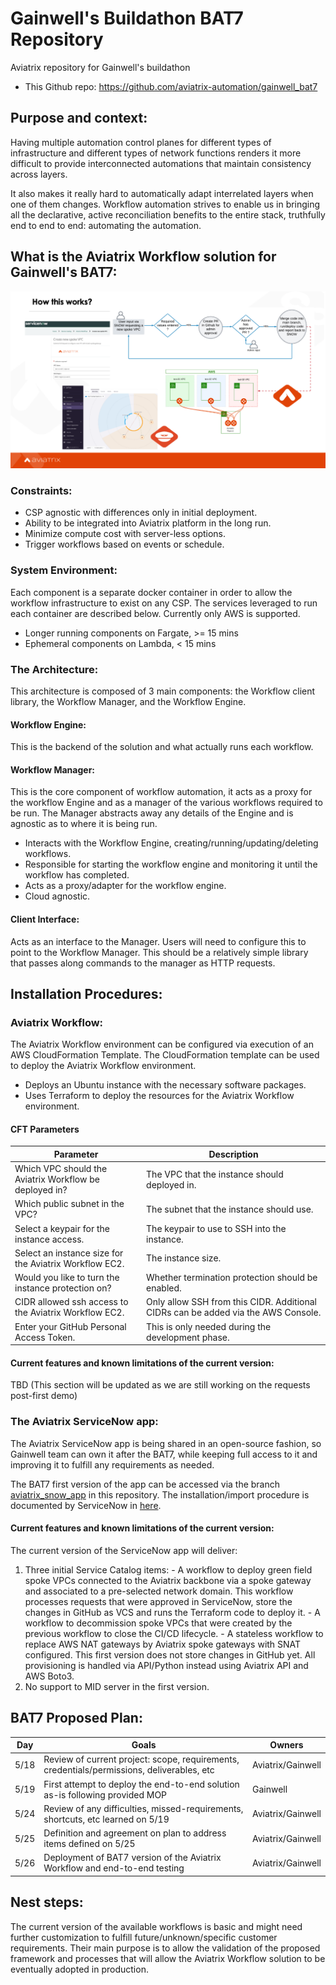 # Gainwell's Buildathon BAT7 Repository
Aviatrix repository for Gainwell's buildathon

  * This Github repo: https://github.com/aviatrix-automation/gainwell_bat7


## Purpose and context:
Having multiple automation control planes for different types of infrastructure and different types of network functions renders it more difficult to provide interconnected automations that maintain consistency across layers.

It also makes it really hard to automatically adapt interrelated layers when one of them changes. Workflow automation strives to enable us in bringing all the declarative, active reconciliation benefits to the entire stack, truthfully end to end to end: automating the automation.


## What is the Aviatrix Workflow solution for Gainwell's BAT7:

![Aviatrix Workflow](_imgs/gainwell_workflow_demo.png)

### Constraints:
  - CSP agnostic with differences only in initial deployment.
  - Ability to be integrated into Aviatrix platform in the long run.
  - Minimize compute cost with server-less options.
  - Trigger workflows based on events or schedule.

### System Environment:
Each component is a separate docker container in order to allow the workflow infrastructure to exist on any CSP.
The services leveraged to run each container are described below. Currently only AWS is supported.
  - Longer running components on Fargate, >= 15 mins
  - Ephemeral components on Lambda, < 15 mins

### The Architecture:
This architecture is composed of 3 main components: the Workflow client library, the Workflow Manager, and the Workflow Engine.

#### Workflow Engine:
This is the backend of the solution and what actually runs each workflow.

#### Workflow Manager:
This is the core component of workflow automation, it acts as a proxy for the workflow Engine and as a manager of the various workflows required to be run.  The Manager abstracts away any details of the Engine and is agnostic as to where it is being run.
  - Interacts with the Workflow Engine, creating/running/updating/deleting workflows.
  - Responsible for starting the workflow engine and monitoring it until the workflow has completed.
  - Acts as a proxy/adapter for the workflow engine.
  - Cloud agnostic.

#### Client Interface:
Acts as an interface to the Manager. Users will need to configure this to point to the Workflow Manager. This should be a relatively simple library that passes along commands to the manager as HTTP requests.


## Installation Procedures:

### Aviatrix Workflow:
The Aviatrix Workflow environment can be configured via execution of an AWS CloudFormation Template.
The CloudFormation template can be used to deploy the Aviatrix Workflow environment.
  - Deploys an Ubuntu instance with the necessary software packages.
  - Uses Terraform to deploy the resources for the Aviatrix Workflow environment.

#### CFT Parameters
| Parameter                                              | Description                                                                      |
| ------------------------------------------------------ | -------------------------------------------------------------------------------- |
| Which VPC should the Aviatrix Workflow be deployed in? | The VPC that the instance should deployed in.                                    |
| Which public subnet in the VPC?                        | The subnet that the instance should use.                                         |
| Select a keypair for the instance access.              | The keypair to use to SSH into the instance.                                     |
| Select an instance size for the Aviatrix Workflow EC2. | The instance size.                                                               |
| Would you like to turn the instance protection on?     | Whether termination protection should be enabled.                                |
| CIDR allowed ssh access to the Aviatrix Workflow EC2.  | Only allow SSH from this CIDR. Additional CIDRs can be added via the AWS Console. |
| Enter your GitHub Personal Access Token.               | This is only needed during the development phase.                                |

#### Current features and known limitations of the current version:
TBD (This section will be updated as we are still working on the requests post-first demo)

### The Aviatrix ServiceNow app:
The Aviatrix ServiceNow app is being shared in an open-source fashion, so Gainwell team can own it after the BAT7, while keeping full access to it and improving it to fulfill any requirements as needed.

The BAT7 first version of the app can be accessed via the branch [aviatrix_snow_app](https://github.com/aviatrix-automation/gainwell_bat7/tree/aviatrix_snow_app) in this repository. The installation/import procedure is documented by ServiceNow in [here](https://developer.servicenow.com/dev.do#!/learn/learning-plans/utah/new_to_servicenow/app_store_learnv2_devenvironment_utah_importing_an_application_from_source_control).

#### Current features and known limitations of the current version:
The current version of the ServiceNow app will deliver:
  1. Three initial Service Catalog items:
    - A workflow to deploy green field spoke VPCs connected to the Aviatrix backbone via a spoke gateway and associated to a pre-selected network domain. This workflow processes requests that were approved in ServiceNow, store the changes in GitHub as VCS and runs the Terraform code to deploy it.
    - A workflow to decommission spoke VPCs that were created by the previous workflow to close the CI/CD lifecycle.
    - A stateless workflow to replace AWS NAT gateways by Aviatrix spoke gateways with SNAT configured. This first version does not store changes in GitHub yet. All provisioning is handled via API/Python instead using Aviatrix API and AWS Boto3.
  2. No support to MID server in the first version.

## BAT7 Proposed Plan:

| Day  | Goals                                                                                      | Owners                  |
|------|--------------------------------------------------------------------------------------------|-------------------------|
| 5/18 | Review of current project: scope, requirements, credentials/permissions, deliverables, etc | Aviatrix/Gainwell       |
| 5/19 | First attempt to deploy the end-to-end solution as-is following provided MOP               | Gainwell                |
| 5/24 | Review of any difficulties, missed-requirements, shortcuts, etc learned on 5/19            | Aviatrix/Gainwell       |
| 5/25 | Definition and agreement on plan to address items defined on 5/25                          | Aviatrix/Gainwell       |
| 5/26 | Deployment of BAT7 version of the Aviatrix Workflow and end-to-end testing                 | Aviatrix/Gainwell       |


## Nest steps:
The current version of the available workflows is basic and might need further customization to fulfill future/unknown/specific customer requirements. Their main purpose is to allow the validation of the proposed framework and processes that will allow the Aviatrix Workflow solution to be eventually adopted in production.

